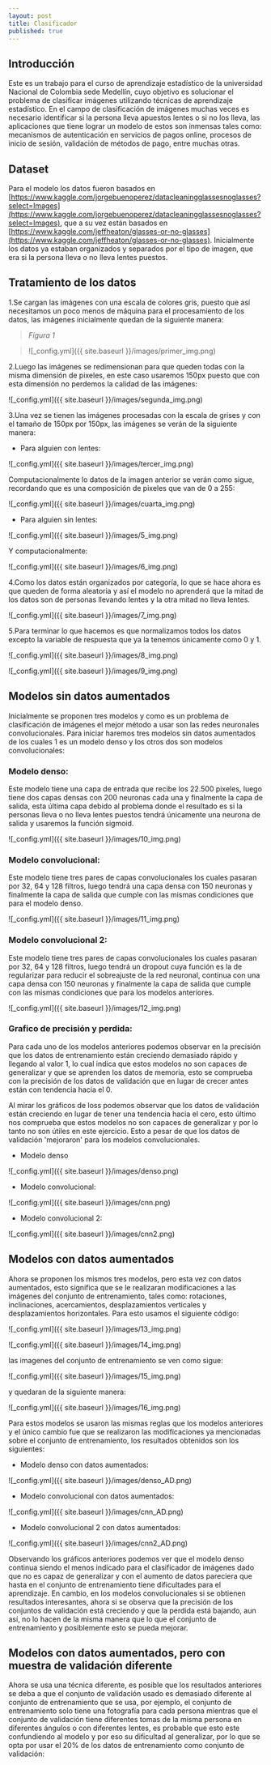 ```yaml
---
layout: post
title: Clasificador
published: true
---
```

## Introducción
Este es un trabajo para el curso de aprendizaje estadístico de la universidad Nacional de Colombia sede Medellín, cuyo objetivo es solucionar el problema de clasificar imágenes utilizando técnicas de aprendizaje estadístico. En el campo de clasificación de imágenes muchas veces es necesario identificar si la persona lleva apuestos lentes o si no los lleva, las aplicaciones que tiene lograr un modelo de estos son inmensas tales como: mecanismos de autenticación en servicios de pagos online, procesos de inicio de sesión, validación de métodos de pago, entre muchas otras.

## Dataset
Para el modelo los datos fueron basados en 
[https://www.kaggle.com/jorgebuenoperez/datacleaningglassesnoglasses?select=Images](https://www.kaggle.com/jorgebuenoperez/datacleaningglassesnoglasses?select=Images), que a su vez están basados en [https://www.kaggle.com/jeffheaton/glasses-or-no-glasses](https://www.kaggle.com/jeffheaton/glasses-or-no-glasses). Inicialmente los datos ya estaban organizados y separados por el tipo de imagen, que era si la persona lleva o no lleva lentes puestos.

## Tratamiento de los datos
1.Se cargan las imágenes con una escala de colores gris, puesto que así necesitamos un poco menos de máquina para el procesamiento de los datos, las imágenes inicialmente quedan de la siguiente manera:

> _Figura 1_

> ![_config.yml]({{ site.baseurl }}/images/primer_img.png)

2.Luego las imágenes se redimensionan para que queden todas con la misma dimensión de pixeles, en este caso usaremos 150px puesto que con esta dimensión no perdemos la calidad de las imágenes:

![_config.yml]({{ site.baseurl }}/images/segunda_img.png)

3.Una vez se tienen las imágenes procesadas con la escala de grises y con el tamaño de 150px por 150px, las imágenes se verán de la siguiente manera:

- Para alguien con lentes:

![_config.yml]({{ site.baseurl }}/images/tercer_img.png)

Computacionalmente lo datos de la imagen anterior se verán como sigue, recordando que es una composición de pixeles que van de 0 a 255:

![_config.yml]({{ site.baseurl }}/images/cuarta_img.png)


- Para alguien sin lentes:

![_config.yml]({{ site.baseurl }}/images/5_img.png)


Y computacionalmente:

![_config.yml]({{ site.baseurl }}/images/6_img.png)

4.Como los datos están organizados por categoría, lo que se hace ahora es que queden de forma aleatoria y así el modelo no aprenderá que la mitad de los datos son de personas llevando lentes y la otra mitad no lleva lentes.

![_config.yml]({{ site.baseurl }}/images/7_img.png)

5.Para terminar lo que hacemos es que normalizamos todos los datos excepto la variable de respuesta que ya la tenemos únicamente como 0 y 1.

![_config.yml]({{ site.baseurl }}/images/8_img.png)

![_config.yml]({{ site.baseurl }}/images/9_img.png)


## Modelos sin datos aumentados

Inicialmente se proponen tres modelos y como es un problema de clasificación de imágenes el mejor método a usar son las redes neuronales convolucionales. Para iniciar haremos tres modelos sin datos aumentados de los cuales 1 es un modelo denso y los otros dos son modelos convolucionales:

### Modelo denso:
Este modelo tiene una capa de entrada que recibe los 22.500 pixeles, luego tiene dos capas densas con 200 neuronas cada una y finalmente la capa de salida, esta última capa debido al problema donde el resultado es si la personas lleva o no lleva lentes puestos tendrá únicamente una neurona de salida y usaremos la función sigmoid.

![_config.yml]({{ site.baseurl }}/images/10_img.png)


### Modelo convolucional:
Este modelo tiene tres pares de capas convolucionales los cuales pasaran por 32, 64 y 128 filtros, luego tendrá una capa densa con 150 neuronas y finalmente la capa de salida que cumple con las mismas condiciones que para el modelo denso.

![_config.yml]({{ site.baseurl }}/images/11_img.png)


### Modelo convolucional 2:
Este modelo tiene tres pares de capas convolucionales los cuales pasaran por 32, 64 y 128 filtros, luego tendrá un dropout cuya función es la de regularizar para reducir el sobreajuste de la red neuronal, continua con una capa densa con 150 neuronas y finalmente la capa de salida que cumple con las mismas condiciones que para los modelos anteriores.

![_config.yml]({{ site.baseurl }}/images/12_img.png)


### Grafico de precisión y perdida:
Para cada uno de los modelos anteriores podemos observar en la precisión que los datos de entrenamiento están creciendo demasiado rápido y llegando al valor 1, lo cual indica que estos modelos no son capaces de generalizar y que se aprenden los datos de memoria, esto se comprueba con la precisión de los datos de validación que en lugar de crecer antes están con tendencia hacia el 0.

Al mirar los gráficos de loss podemos observar que los datos de validación están creciendo en lugar de tener una tendencia hacia el cero, esto último nos comprueba que estos modelos no son capaces de generalizar y por lo tanto no son útiles en este ejercicio. Esto a pesar de que los datos de validación 'mejoraron' para los modelos convolucionales.

- Modelo denso

![_config.yml]({{ site.baseurl }}/images/denso.png)

- Modelo convolucional:

![_config.yml]({{ site.baseurl }}/images/cnn.png)

- Modelo convolucional 2:

![_config.yml]({{ site.baseurl }}/images/cnn2.png)


## Modelos con datos aumentados

Ahora se proponen los mismos tres modelos, pero esta vez con datos aumentados, esto significa que se le realizaran modificaciones a las imágenes del conjunto de entrenamiento, tales como: rotaciones, inclinaciones, acercamientos, desplazamientos verticales y desplazamientos horizontales. Para esto usamos el siguiente código:

![_config.yml]({{ site.baseurl }}/images/13_img.png)

![_config.yml]({{ site.baseurl }}/images/14_img.png)

las imagenes del conjunto de entrenamiento se ven como sigue:

![_config.yml]({{ site.baseurl }}/images/15_img.png)

y quedaran de la siguiente manera:

![_config.yml]({{ site.baseurl }}/images/16_img.png)


Para estos modelos se usaron las mismas reglas que los modelos anteriores y el único cambio fue que se realizaron las modificaciones ya mencionadas sobre el conjunto de entrenamiento, los resultados obtenidos son los siguientes:


- Modelo denso con datos aumentados:

![_config.yml]({{ site.baseurl }}/images/denso_AD.png)

- Modelo convolucional con datos aumentados:

![_config.yml]({{ site.baseurl }}/images/cnn_AD.png)

- Modelo convolucional 2 con datos aumentados:

![_config.yml]({{ site.baseurl }}/images/cnn2_AD.png)

Observando los gráficos anteriores podemos ver que el modelo denso continua siendo el menos indicado para el clasificador de imágenes dado que no es capaz de generalizar y con el aumento de datos pareciera que hasta en el conjunto de entrenamiento tiene dificultades para el aprendizaje. En cambio, en los modelos convolucionales si se obtienen resultados interesantes, ahora si se observa que la precisión de los conjuntos de validación está creciendo y que la perdida está bajando, aun así, no lo hacen de la misma manera que lo que el conjunto de entrenamiento y posiblemente esto se pueda mejorar.


## Modelos con datos aumentados, pero con muestra de validación diferente

Ahora se usa una técnica diferente, es posible que los resultados anteriores se deba a que el conjunto de validación usado es demasiado diferente al conjunto de entrenamiento que se usa, por ejemplo, el conjunto de entrenamiento solo tiene una fotografía para cada persona mientras que el conjunto de validación tiene diferentes tomas de la misma persona en diferentes ángulos o con diferentes lentes, es probable que esto este confundiendo al modelo y por eso su dificultad al generalizar, por lo que se opta por usar el 20% de los datos de entrenamiento como conjunto de validación:
